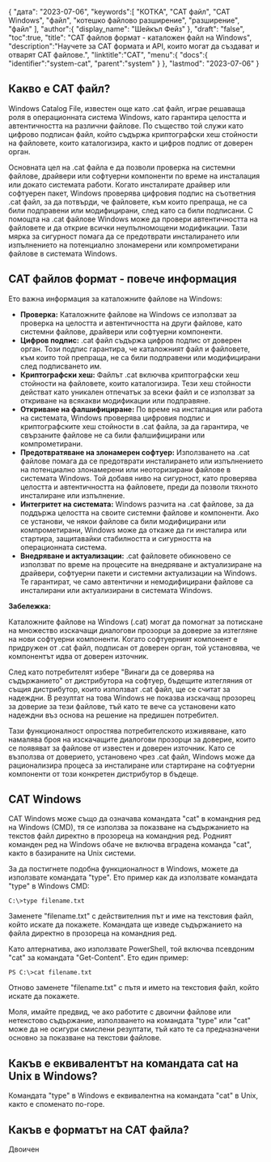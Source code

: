 {
"дата": "2023-07-06",
   "keywords":[
"КОТКА",
"CAT файл",
"CAT Windows",
"файл",
"котешко файлово разширение",
"разширение",
"файл"
],
   "author":{
"display_name": "Шейкъл Фейз"
},
"draft": "false",
"toc":true,
"title": "CAT файлов формат - каталожен файл на Windows",
   "description":"Научете за CAT формата и API, които могат да създават и отварят CAT файлове.",
   "linktitle":"CAT",
   "menu":{
      "docs":{
         "identifier":"system-cat",
         "parent":"system"
}
},
"lastmod": "2023-07-06"
}

## Какво е CAT файл?

Windows Catalog File, известен още като .cat файл, играе решаваща роля в операционната система Windows, като гарантира целостта и автентичността на различни файлове. По същество той служи като цифрово подписан файл, който съдържа криптографски хеш стойности на файловете, които каталогизира, както и цифров подпис от доверен орган.

Основната цел на .cat файла е да позволи проверка на системни файлове, драйвери или софтуерни компоненти по време на инсталация или докато системата работи. Когато инсталирате драйвер или софтуерен пакет, Windows проверява цифровия подпис на съответния .cat файл, за да потвърди, че файловете, към които препраща, не са били подправени или модифицирани, след като са били подписани. С помощта на .cat файлове Windows може да провери автентичността на файловете и да открие всички неупълномощени модификации. Тази мярка за сигурност помага да се предотврати инсталирането или изпълнението на потенциално злонамерени или компрометирани файлове в системата Windows.

## CAT файлов формат - повече информация

Ето важна информация за каталожните файлове на Windows:

- **Проверка:** Каталожните файлове на Windows се използват за проверка на целостта и автентичността на други файлове, като системни файлове, драйвери или софтуерни компоненти.
- **Цифров подпис:** .cat файл съдържа цифров подпис от доверен орган. Този подпис гарантира, че каталожният файл и файловете, към които той препраща, не са били подправени или модифицирани след подписването им.
- **Криптографски хеш:** Файлът .cat включва криптографски хеш стойности на файловете, които каталогизира. Тези хеш стойности действат като уникален отпечатък за всеки файл и се използват за откриване на всякакви модификации или подправяне.
- **Откриване на фалшифициране:** По време на инсталация или работа на системата, Windows проверява цифровия подпис и криптографските хеш стойности в .cat файла, за да гарантира, че свързаните файлове не са били фалшифицирани или компрометирани.
- **Предотвратяване на злонамерен софтуер:** Използването на .cat файлове помага да се предотврати инсталирането или изпълнението на потенциално злонамерени или неоторизирани файлове в системата Windows. Той добавя ниво на сигурност, като проверява целостта и автентичността на файловете, преди да позволи тяхното инсталиране или изпълнение.
- **Интегритет на системата:** Windows разчита на .cat файлове, за да поддържа целостта на своите системни файлове и компоненти. Ако се установи, че някои файлове са били модифицирани или компрометирани, Windows може да откаже да ги инсталира или стартира, защитавайки стабилността и сигурността на операционната система.
- **Внедряване и актуализации:** .cat файловете обикновено се използват по време на процесите на внедряване и актуализиране на драйвери, софтуерни пакети и системни актуализации на Windows. Те гарантират, че само автентични и немодифицирани файлове са инсталирани или актуализирани в системата Windows.

**Забележка:**

Каталожните файлове на Windows (.cat) могат да помогнат за потискане на множество изскачащи диалогови прозорци за доверие за изтегляне на нови софтуерни компоненти. Когато софтуерният компонент е придружен от .cat файл, подписан от доверен орган, той установява, че компонентът идва от доверен източник.

След като потребителят избере "Винаги да се доверява на съдържанието" от дистрибутора на софтуер, бъдещите изтегляния от същия дистрибутор, които използват .cat файл, ще се считат за надеждни. В резултат на това Windows не показва изскачащ прозорец за доверие за тези файлове, тъй като те вече са установени като надеждни въз основа на решение на предишен потребител.

Тази функционалност опростява потребителското изживяване, като намалява броя на изскачащите диалогови прозорци за доверие, които се появяват за файлове от известен и доверен източник. Като се възползва от доверието, установено чрез .cat файл, Windows може да рационализира процеса за инсталиране или стартиране на софтуерни компоненти от този конкретен дистрибутор в бъдеще.

## CAT Windows

CAT Windows може също да означава командата "cat" в командния ред на Windows (CMD), тя се използва за показване на съдържанието на текстов файл директно в прозореца на командния ред. Родният команден ред на Windows обаче не включва вградена команда "cat", както в базираните на Unix системи.

За да постигнете подобна функционалност в Windows, можете да използвате командата "type". Ето пример как да използвате командата "type" в Windows CMD:

```
C:\>type filename.txt
```

Заменете "filename.txt" с действителния път и име на текстовия файл, който искате да покажете. Командата ще изведе съдържанието на файла директно в прозореца на командния ред.

Като алтернатива, ако използвате PowerShell, той включва псевдоним "cat" за командата "Get-Content". Ето един пример:

```
PS C:\>cat filename.txt
```

Отново заменете "filename.txt" с пътя и името на текстовия файл, който искате да покажете.

Моля, имайте предвид, че ако работите с двоични файлове или нетекстово съдържание, използването на командата "type" или "cat" може да не осигури смислени резултати, тъй като те са предназначени основно за показване на текстови файлове.

## Какъв е еквивалентът на командата cat на Unix в Windows?

Командата "type" в Windows е еквивалентна на командата "cat" в Unix, както е споменато по-горе.

## Какъв е форматът на CAT файла?

Двоичен


